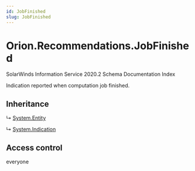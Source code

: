 ```yaml
---
id: JobFinished
slug: JobFinished
---
```


# Orion.Recommendations.JobFinished

SolarWinds Information Service 2020.2 Schema Documentation Index

Indication reported when computation job finished.

## Inheritance

↳ [System.Entity](./../System/Entity)

↳ [System.Indication](./../System/Indication)

## Access control

everyone

